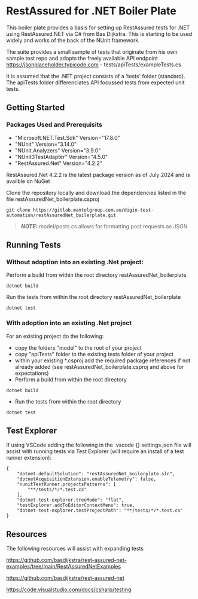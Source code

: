 # RestAssured for .NET Boiler Plate

This boiler plate provides a basis for setting up RestAssured tests for .NET using RestAssured.NET via C# from Bas Dijkstra. This is starting to be used widely and works of the back of the NUnit framework.

The suite provides a small sample of tests that originate from his own sample test repo and adopts the freely available API endpoint https://jsonplaceholder.typicode.com - tests/apiTests/exampleTests.cs

It is assumed that the .NET project consists of a 'tests' folder (standard). The apiTests folder differenciates API focussed tests from expected unit tests. 


## Getting Started
### Packages Used and Prerequisits 
- "Microsoft.NET.Test.Sdk" Version="17.8.0"
- "NUnit" Version="3.14.0"
- "NUnit.Analyzers" Version="3.9.0"
- "NUnit3TestAdapter" Version="4.5.0"
- "RestAssured.Net" Version="4.2.2"

RestAssured.Net 4.2.2 is the latest package version as of July 2024 and is availble on NuGet

Clone the repository locally and download the dependencies listed in the file restAssuredNet_boilerplate.csproj
```
git clone https://gitlab.mantelgroup.com.au/digio-test-automation/restAssuredNet_boilerplate.git
```
> **_NOTE:_** model/posts.cs allows for formatting post requests as JSON

## Running Tests

### Without adoption into an existing .Net project:

Perform a build from within the root directory restAssuredNet_boilerplate 
```
dotnet build
```

Run the tests from within the root directory restAssuredNet_boilerplate
```
dotnet test
```

### With adoption into an existing .Net project
For an existing project do the following:
- copy the folders "model" to the root of your project
- copy "apiTests" folder to the existing tests folder of your project
- within your existing *.csproj add the required package references if not already added (see restAssuredNet_boilerplate.csproj and above for expectations)
- Perform a build from within the root directory  
```
dotnet build
```

- Run the tests from within the root directory 
```
dotnet test
```

## Test Explorer
If using VSCode adding the following in the .vscode {} settings.json file will assist with running tests via Test Explorer (will require an install of a test runner extension):

```
{
    "dotnet.defaultSolution": "restAssuredNet_boilerplate.sln",
    "dotnetAcquisitionExtension.enableTelemetry": false,
    "nunitTestRunner.projectsPatterns": [
        "**/tests/*/*.test.cs"
    ],
    "dotnet-test-explorer.treeMode": "flat",
    "testExplorer.addToEditorContextMenu": true,
    "dotnet-test-explorer.testProjectPath": "**/tests/*/*.test.cs"
}
```


## Resources
The following resources will assist with expanding tests

https://github.com/basdijkstra/rest-assured-net-examples/tree/main/RestAssuredNetExamples

https://github.com/basdijkstra/rest-assured-net

https://code.visualstudio.com/docs/csharp/testing
